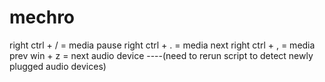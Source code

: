 # mechro

right ctrl + / = media pause
right ctrl + . = media next
right ctrl + , = media prev
win + z = next audio device 
----(need to rerun script to detect newly plugged audio devices)
